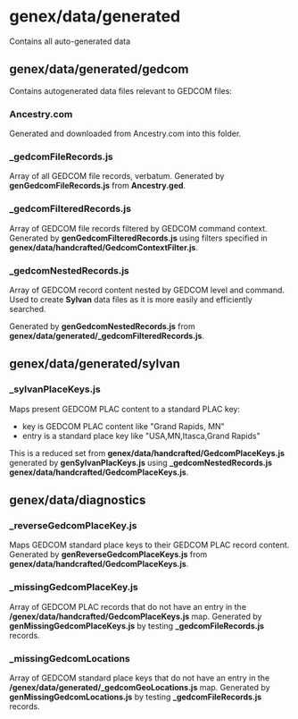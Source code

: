 # genex/data/generated

Contains all auto-generated data

## genex/data/generated/gedcom

Contains autogenerated data files relevant to GEDCOM files:

### Ancestry.com
Generated and downloaded from Ancestry.com into this folder.

### _gedcomFileRecords.js
Array of all GEDCOM file records, verbatum.
Generated by **genGedcomFileRecords.js** from **Ancestry.ged**.

### _gedcomFilteredRecords.js
Array of GEDCOM file records filtered by GEDCOM command context.
Generated by **genGedcomFilteredRecords.js** using filters specified in
**genex/data/handcrafted/GedcomContextFilter.js**.

### _gedcomNestedRecords.js
Array of GEDCOM record content nested by GEDCOM level and command.
Used to create **Sylvan** data files as it is more easily and
efficiently searched.

Generated by **genGedcomNestedRecords.js** from
**genex/data/generated/_gedcomFilteredRecords.js**.


## genex/data/generated/sylvan

### _sylvanPlaceKeys.js
Maps present GEDCOM PLAC content to a standard PLAC key:
- key is GEDCOM PLAC content like "Grand Rapids, MN"
- entry is a standard place key like "USA,MN,Itasca,Grand Rapids"

This is a reduced set from **genex/data/handcrafted/GedcomPlaceKeys.js**
generated by **genSylvanPlacKeys.js** using **_gedcomNestedRecords.js**
**genex/data/handcrafted/GedcomPlaceKeys.js**.


## genex/data/diagnostics

### _reverseGedcomPlaceKey.js
Maps GEDCOM standard place keys to their GEDCOM PLAC record content.
Generated by **genReverseGedcomPlaceKeys.js**
from **genex/data/handcrafted/GedcomPlaceKeys.js**.

### _missingGedcomPlaceKey.js
Array of GEDCOM PLAC records that do not have an entry in the
**/genex/data/handcrafted/GedcomPlaceKeys.js** map.
Generated by **genMissingGedcomPlaceKeys.js** by testing
**_gedcomFileRecords.js** records.

### _missingGedcomLocations
Array of GEDCOM standard place keys that do not have an entry in the
**/genex/data/generated/_gedcomGeoLocations.js** map.
Generated by **genMissingGedcomLocations.js** by testing
**_gedcomFileRecords.js** records.


